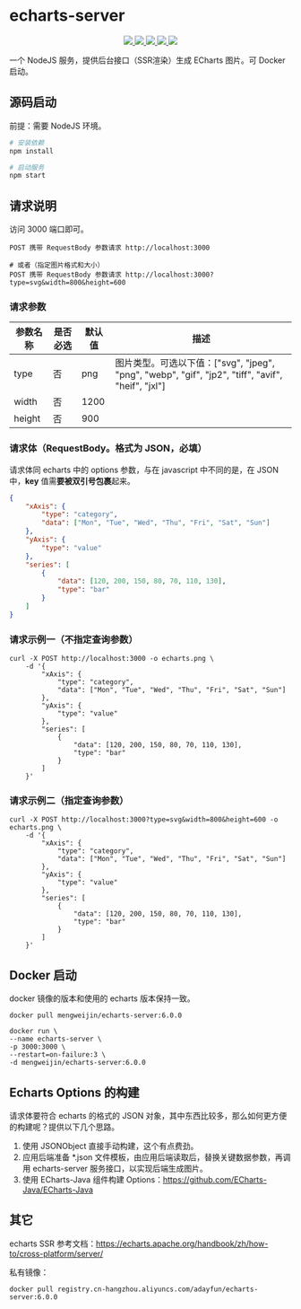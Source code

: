 # echarts-server

<p align="center">
    <a target="_blank" href="https://hub.docker.com/r/mengweijin/echarts-server/tags">
		<img src="https://img.shields.io/docker/v/mengweijin/echarts-server?label=docker image version" />
	</a>
    <a target="_blank" href="javascript:">
		<img src="https://img.shields.io/badge/docker architecture-linux/amd64, linux/arm64-green.svg" />
	</a>
    <a target="_blank" href="https://hub.docker.com/r/mengweijin/echarts-server">
		<img src="https://img.shields.io/docker/pulls/mengweijin/echarts-server" />
	</a>
    <a target="_blank" href="https://hub.docker.com/r/mengweijin/echarts-server">
		<img src="https://img.shields.io/docker/image-size/mengweijin/echarts-server?label=docker image size" />
	</a>
    <a target="_blank" href="https://hub.docker.com/r/mengweijin/echarts-server">
		<img src="https://img.shields.io/docker/stars/mengweijin/echarts-server" />
	</a>
</p>

一个 NodeJS 服务，提供后台接口（SSR渲染）生成 ECharts 图片。可 Docker 启动。

## 源码启动

前提：需要 NodeJS 环境。

```sh
# 安装依赖
npm install

# 启动服务
npm start
```

## 请求说明

访问 3000 端口即可。

```text
POST 携带 RequestBody 参数请求 http://localhost:3000

# 或者（指定图片格式和大小）
POST 携带 RequestBody 参数请求 http://localhost:3000?type=svg&width=800&height=600
```

### 请求参数

|参数名称|是否必选|默认值|描述|
|----|----|----|----|
|type|否|png|图片类型。可选以下值：["svg", "jpeg", "png", "webp", "gif", "jp2", "tiff", "avif", "heif", "jxl"]|
|width|否|1200||
|height|否|900||

### 请求体（RequestBody。格式为 JSON，必填）

请求体同 echarts 中的 options 参数，与在 javascript 中不同的是，在 JSON 中，**key** 值需**要被双引号包裹**起来。

```json
{
    "xAxis": {
        "type": "category",
        "data": ["Mon", "Tue", "Wed", "Thu", "Fri", "Sat", "Sun"]
    },
    "yAxis": {
        "type": "value"
    },
    "series": [
        {
            "data": [120, 200, 150, 80, 70, 110, 130],
            "type": "bar"
        }
    ]
}
```

### 请求示例一（不指定查询参数）

```shell
curl -X POST http://localhost:3000 -o echarts.png \
    -d '{
        "xAxis": {
            "type": "category",
            "data": ["Mon", "Tue", "Wed", "Thu", "Fri", "Sat", "Sun"]
        },
        "yAxis": {
            "type": "value"
        },
        "series": [
            {
                "data": [120, 200, 150, 80, 70, 110, 130],
                "type": "bar"
            }
        ]
    }'
```

### 请求示例二（指定查询参数）

```shell
curl -X POST http://localhost:3000?type=svg&width=800&height=600 -o echarts.png \
    -d '{
        "xAxis": {
            "type": "category",
            "data": ["Mon", "Tue", "Wed", "Thu", "Fri", "Sat", "Sun"]
        },
        "yAxis": {
            "type": "value"
        },
        "series": [
            {
                "data": [120, 200, 150, 80, 70, 110, 130],
                "type": "bar"
            }
        ]
    }'
```

## Docker 启动

docker 镜像的版本和使用的 echarts 版本保持一致。

```shell
docker pull mengweijin/echarts-server:6.0.0

docker run \
--name echarts-server \
-p 3000:3000 \
--restart=on-failure:3 \
-d mengweijin/echarts-server:6.0.0

```

## Echarts Options 的构建

请求体要符合 echarts 的格式的 JSON 对象，其中东西比较多，那么如何更方便的构建呢？提供以下几个思路。

1. 使用 JSONObject 直接手动构建，这个有点费劲。
2. 应用后端准备 *.json 文件模板，由应用后端读取后，替换关键数据参数，再调用 echarts-server 服务接口，以实现后端生成图片。
3. 使用 ECharts-Java 组件构建 Options：<https://github.com/ECharts-Java/ECharts-Java>

## 其它

echarts SSR 参考文档：<https://echarts.apache.org/handbook/zh/how-to/cross-platform/server/>

私有镜像：

```shell
docker pull registry.cn-hangzhou.aliyuncs.com/adayfun/echarts-server:6.0.0
```
